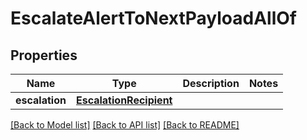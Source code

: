 # EscalateAlertToNextPayloadAllOf

## Properties
Name | Type | Description | Notes
------------ | ------------- | ------------- | -------------
**escalation** | [**EscalationRecipient**](EscalationRecipient.md) |  | 

[[Back to Model list]](../README.md#documentation-for-models) [[Back to API list]](../README.md#documentation-for-api-endpoints) [[Back to README]](../README.md)


